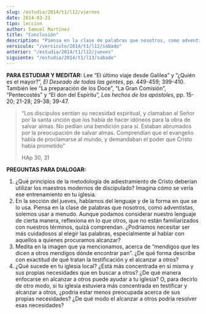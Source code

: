 ```yaml
---
slug: /estudia/2014/t1/l12/viernes
date: 2014-03-21
tipo: leccion
author: Samuel Martínez
title: "Conclusión"
description: "Piensa en la clase de palabras que nosotros, como adventistas, solemos usar a menudo. Aunque podamos considerar nuestro lenguaje de cierta manera, reflexiona en lo que otros, que no están familiarizados con nuestros términos, quizá comprendan."
versiculo: "/versiculo/2014/t1/l12/sabado"
anterior: "/estudia/2014/t1/l12/jueves"
siguiente: "/estudia/2014/t1/l13/sabado"
---
```


**PARA ESTUDIAR Y MEDITAR:** Lee “El último viaje desde Galilea” y “¿Quién es el mayor?”, _El Deseado de todas las gentes_, pp. 449-459; 399-410. También lee “La preparación de los Doce”, “La Gran Comisión”, “Pentecostés” y “El don del Espíritu”, _Los hechos de los apóstoles_, pp. 15-20; 21-28; 29-38; 39-47.

> “Los discípulos sentían su necesidad espiritual, y clamaban al Señor por la santa unción que los había de hacer idóneos para la obra de salvar almas. No pedían una bendición para sí. Estaban abrumados por la preocupación de salvar almas. Comprendían que el evangelio había de proclamarse al mundo, y demandaban el poder que Cristo había prometido”
>
> HAp 30, 31

**PREGUNTAS PARA DIALOGAR:**

1.  ¿Qué principios de la metodología de adiestramiento de Cristo deberían utilizar los maestros modernos de discipulado? Imagina cómo se vería ese entrenamiento en tu iglesia.
2.  En la sección del jueves, hablamos del lenguaje y de la forma en que se lo usa. Piensa en la clase de palabras que nosotros, como adventistas, solemos usar a menudo. Aunque podamos considerar nuestro lenguaje de cierta manera, reflexiona en lo que otros, que no están familiarizados con nuestros términos, quizá comprendan. ¿Podríamos necesitar ser más cuidadosos al elegir las palabras, especialmente al hablar con aquellos a quienes procuramos alcanzar?
3.  Medita en la imagen que ya mencionamos, acerca de “mendigos que les dicen a otros mendigos dónde encontrar pan”. ¿De qué forma describe con exactitud de qué tratan la testificación y el alcanzar a otros?
4.  ¿Qué sucede en tu iglesia local? ¿Está más concentrada en sí misma y sus propias necesidades que en buscar a otros? ¿De qué manera enfocarse en alcanzar a otros puede ayudar a tu iglesia? O, para decirlo de otro modo, si tu iglesia estuviera más concentrada en testificar y alcanzar a otros, ¿podría estar menos preocupada acerca de sus propias necesidades? ¿De qué modo el alcanzar a otros podría resolver esas necesidades?
